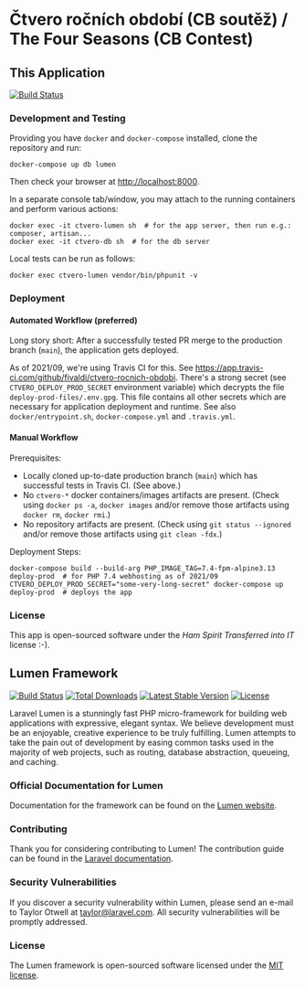 # Čtvero ročních období (CB soutěž) / The Four Seasons (CB Contest)

## This Application

[![Build Status](https://app.travis-ci.com/fivaldi/ctvero-rocnich-obdobi.svg?branch=main)](https://app.travis-ci.com/fivaldi/ctvero-rocnich-obdobi)

### Development and Testing

Providing you have `docker` and `docker-compose` installed, clone the repository and run:

```
docker-compose up db lumen
```

Then check your browser at <http://localhost:8000>.

In a separate console tab/window, you may attach to the running containers and perform various actions:

```
docker exec -it ctvero-lumen sh  # for the app server, then run e.g.: composer, artisan...
docker exec -it ctvero-db sh  # for the db server
```

Local tests can be run as follows:

```
docker exec ctvero-lumen vendor/bin/phpunit -v
```

### Deployment

#### Automated Workflow (preferred)

Long story short: After a successfully tested PR merge to the production branch (`main`), the application gets deployed.

As of 2021/09, we're using Travis CI for this. See <https://app.travis-ci.com/github/fivaldi/ctvero-rocnich-obdobi>.
There's a strong secret (see `CTVERO_DEPLOY_PROD_SECRET` environment variable) which decrypts the file `deploy-prod-files/.env.gpg`. This file contains all other secrets which are necessary for application deployment and runtime. See also `docker/entrypoint.sh`, `docker-compose.yml` and `.travis.yml`.

#### Manual Workflow

Prerequisites:

- Locally cloned up-to-date production branch (`main`) which has successful tests in Travis CI. (See above.)
- No `ctvero-*` docker containers/images artifacts are present. (Check using `docker ps -a`, `docker images` and/or remove those artifacts using `docker rm`, `docker rmi`.)
- No repository artifacts are present. (Check using `git status --ignored` and/or remove those artifacts using `git clean -fdx`.)

Deployment Steps:

```
docker-compose build --build-arg PHP_IMAGE_TAG=7.4-fpm-alpine3.13 deploy-prod  # for PHP 7.4 webhosting as of 2021/09
CTVERO_DEPLOY_PROD_SECRET="some-very-long-secret" docker-compose up deploy-prod  # deploys the app
```

### License

This app is open-sourced software under the *Ham Spirit Transferred into IT* license :-).

## Lumen Framework

[![Build Status](https://travis-ci.org/laravel/lumen-framework.svg)](https://travis-ci.org/laravel/lumen-framework)
[![Total Downloads](https://img.shields.io/packagist/dt/laravel/framework)](https://packagist.org/packages/laravel/lumen-framework)
[![Latest Stable Version](https://img.shields.io/packagist/v/laravel/framework)](https://packagist.org/packages/laravel/lumen-framework)
[![License](https://img.shields.io/packagist/l/laravel/framework)](https://packagist.org/packages/laravel/lumen-framework)

Laravel Lumen is a stunningly fast PHP micro-framework for building web applications with expressive, elegant syntax. We believe development must be an enjoyable, creative experience to be truly fulfilling. Lumen attempts to take the pain out of development by easing common tasks used in the majority of web projects, such as routing, database abstraction, queueing, and caching.

### Official Documentation for Lumen

Documentation for the framework can be found on the [Lumen website](https://lumen.laravel.com/docs).

### Contributing

Thank you for considering contributing to Lumen! The contribution guide can be found in the [Laravel documentation](https://laravel.com/docs/contributions).

### Security Vulnerabilities

If you discover a security vulnerability within Lumen, please send an e-mail to Taylor Otwell at taylor@laravel.com. All security vulnerabilities will be promptly addressed.

### License

The Lumen framework is open-sourced software licensed under the [MIT license](https://opensource.org/licenses/MIT).
